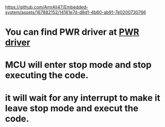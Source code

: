 


https://github.com/AmrAli47/Embedded-system/assets/167882152/14161e7d-d8d1-4b60-ab91-7e0200730766




# You can find PWR driver at [PWR driver](https://github.com/AmrAli47/Embedded-system/tree/origin/STM32F103C8T6%20MCAL%20Layer/MCU%20Peripheral%20drivers/PWR)
# MCU will enter stop mode and stop executing the code.
# it will wait for any interrupt to make it leave stop mode and execut the code.















